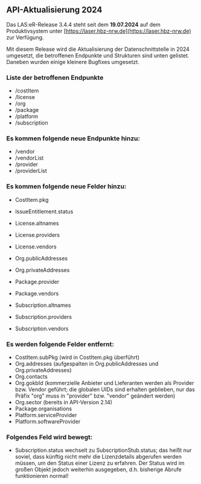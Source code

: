 
## API-Aktualisierung 2024

Das LAS:eR-Release 3.4.4 steht seit dem **19.07.2024** auf dem Produktivsystem unter [https://laser.hbz-nrw.de](https://laser.hbz-nrw.de) zur Verfügung.

Mit diesem Release wird die Aktualisierung der Datenschnittstelle in 2024 umgesetzt, die betroffenen Endpunkte und Strukturen sind unten gelistet. 
Daneben wurden einige kleinere Bugfixes umgesetzt.

### Liste der betroffenen Endpunkte

* /costItem
* /license
* /org
* /package
* /platform
* /subscription

### Es kommen folgende neue Endpunkte hinzu:

* /vendor
* /vendorList
* /provider
* /providerList

### Es kommen folgende neue Felder hinzu:

* CostItem.pkg
* IssueEntitlement.status
* License.altnames
* License.providers
* License.vendors
* Org.publicAddresses
* Org.privateAddresses
* Package.provider
* Package.vendors
  

* Subscription.altnames
* Subscription.providers
* Subscription.vendors

### Es werden folgende Felder entfernt:

* CostItem.subPkg (wird in CostItem.pkg überführt)
* Org.addresses (aufgespalten in Org.publicAddresses und Org.privateAddresses)
* Org.contacts
* Org.gokbId (kommerzielle Anbieter und Lieferanten werden als Provider bzw. Vendor geführt; 
  die globalen UIDs sind erhalten geblieben, nur das Präfix "org" muss in "provider" 
  bzw. "vendor" geändert werden)
* Org.sector      (bereits in API-Version 2.14)
* Package.organisations
* Platform.serviceProvider
* Platform.softwareProvider

### Folgendes Feld wird bewegt:

* Subscription.status wechselt zu SubscriptionStub.status; das heißt nur soviel, dass künftig nicht mehr 
  die Lizenzdetails abgerufen werden müssen, um den Status einer Lizenz zu erfahren. Der Status wird 
  im großen Objekt jedoch weiterhin ausgegeben, d.h. bisherige Abrufe funktionieren normal!